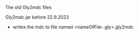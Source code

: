 The old Gly2mdc files

Gly2mdc.jar before 22.9.2023
  - writes the mdc to file named <nameOfFile-.gly>.gly2mdc
